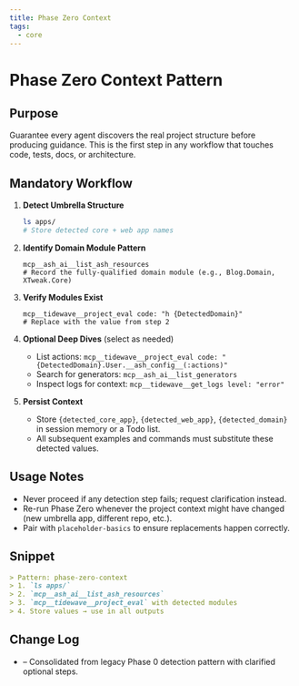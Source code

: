 ```yaml
---
title: Phase Zero Context
tags:
  - core
---
```


# Phase Zero Context Pattern

## Purpose
Guarantee every agent discovers the real project structure before producing guidance. This is the first step in any workflow that touches code, tests, docs, or architecture.

## Mandatory Workflow

1. **Detect Umbrella Structure**
   ```bash
   ls apps/
   # Store detected core + web app names
   ```

2. **Identify Domain Module Pattern**
   ```
   mcp__ash_ai__list_ash_resources
   # Record the fully-qualified domain module (e.g., Blog.Domain, XTweak.Core)
   ```

3. **Verify Modules Exist**
   ```
   mcp__tidewave__project_eval code: "h {DetectedDomain}"
   # Replace with the value from step 2
   ```

4. **Optional Deep Dives** (select as needed)
   - List actions: `mcp__tidewave__project_eval code: "{DetectedDomain}.User.__ash_config__(:actions)"`
   - Search for generators: `mcp__ash_ai__list_generators`
   - Inspect logs for context: `mcp__tidewave__get_logs level: "error"`

5. **Persist Context**
   - Store `{detected_core_app}`, `{detected_web_app}`, `{detected_domain}` in session memory or a Todo list.
   - All subsequent examples and commands must substitute these detected values.

## Usage Notes
- Never proceed if any detection step fails; request clarification instead.
- Re-run Phase Zero whenever the project context might have changed (new umbrella app, different repo, etc.).
- Pair with `placeholder-basics` to ensure replacements happen correctly.

## Snippet

```markdown
> Pattern: phase-zero-context
> 1. `ls apps/`
> 2. `mcp__ash_ai__list_ash_resources`
> 3. `mcp__tidewave__project_eval` with detected modules
> 4. Store values → use in all outputs
```

## Change Log
- – Consolidated from legacy Phase 0 detection pattern with clarified optional steps.
